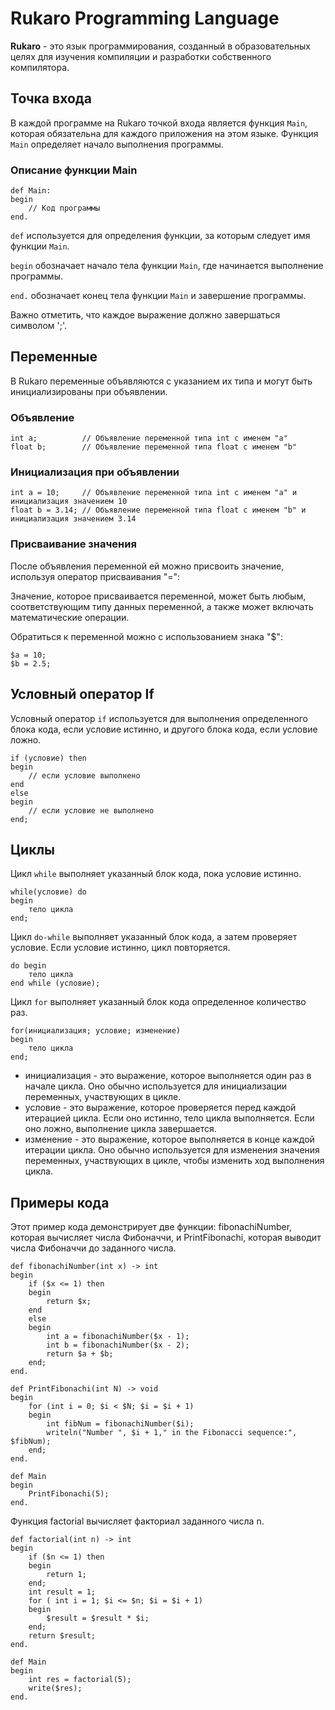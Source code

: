 # Rukaro Programming Language

**Rukaro** - это язык программирования, созданный в образовательных целях для изучения компиляции и разработки собственного компилятора.

## Точка входа

В каждой программе на Rukaro точкой входа является функция `Main`, которая обязательна для каждого приложения на этом языке. Функция `Main` определяет начало выполнения программы.

### Описание функции Main

```
def Main:
begin
    // Код программы
end.
```

`def` используется для определения функции, за которым следует имя функции `Main`.

`begin` обозначает начало тела функции `Main`, где начинается выполнение программы.

`end.` обозначает конец тела функции `Main` и завершение программы.

Важно отметить, что каждое выражение должно завершаться символом ';'.
## Переменные

В Rukaro переменные объявляются с указанием их типа и могут быть инициализированы при объявлении.

### Объявление

```
int a;          // Объявление переменной типа int с именем "a"
float b;        // Объявление переменной типа float с именем "b"
```

### Инициализация при объявлении

```
int a = 10;     // Объявление переменной типа int с именем "a" и инициализация значением 10
float b = 3.14; // Объявление переменной типа float с именем "b" и инициализация значением 3.14
```

### Присваивание значения
После объявления переменной ей можно присвоить значение, используя оператор присваивания "=":

Значение, которое присваивается переменной, может быть любым, соответствующим типу данных переменной, а также может включать математические операции.

Обратиться к переменной можно с использованием знака "$":

```
$a = 10;
$b = 2.5;
```
## Условный оператор If

Условный оператор `if` используется для выполнения определенного блока кода, если условие истинно, и другого блока кода, если условие ложно.

```
if (условие) then
begin
    // если условие выполнено
end
else
begin
    // если условие не выполнено
end;
```

## Циклы

Цикл `while` выполняет указанный блок кода, пока условие истинно.
```
while(условие) do
begin
	тело цикла
end;
```

Цикл `do-while` выполняет указанный блок кода, а затем проверяет условие. Если условие истинно, цикл повторяется.
```
do begin
    тело цикла
end while (условие);
```

Цикл `for` выполняет указанный блок кода определенное количество раз.
```
for(инициализация; условие; изменение) 
begin
    тело цикла
end;
```
* инициализация - это выражение, которое выполняется один раз в начале цикла. Оно обычно используется для инициализации переменных, участвующих в цикле.
* условие - это выражение, которое проверяется перед каждой итерацией цикла. Если оно истинно, тело цикла выполняется. Если оно ложно, выполнение цикла завершается.
* изменение - это выражение, которое выполняется в конце каждой итерации цикла. Оно обычно используется для изменения значения переменных, участвующих в цикле, чтобы изменить ход выполнения цикла.

## Примеры кода
Этот пример кода демонстрирует две функции: fibonachiNumber, которая вычисляет числа Фибоначчи, и PrintFibonachi, которая выводит числа Фибоначчи до заданного числа.
```
def fibonachiNumber(int x) -> int
begin
    if ($x <= 1) then
    begin
        return $x;
    end
    else
    begin
        int a = fibonachiNumber($x - 1);
        int b = fibonachiNumber($x - 2);
        return $a + $b;
    end;
end.

def PrintFibonachi(int N) -> void
begin
    for (int i = 0; $i < $N; $i = $i + 1)
    begin
        int fibNum = fibonachiNumber($i);
        writeln("Number ", $i + 1," in the Fibonacci sequence:", $fibNum);
    end;
end.

def Main
begin
    PrintFibonachi(5);
end.
```

Функция factorial вычисляет факториал заданного числа n. 
```
def factorial(int n) -> int
begin
    if ($n <= 1) then
    begin
        return 1;
    end;
    int result = 1;
    for ( int i = 1; $i <= $n; $i = $i + 1)
    begin
        $result = $result * $i; 
    end;
    return $result;
end.

def Main 
begin 
    int res = factorial(5);
    write($res);
end.
```
